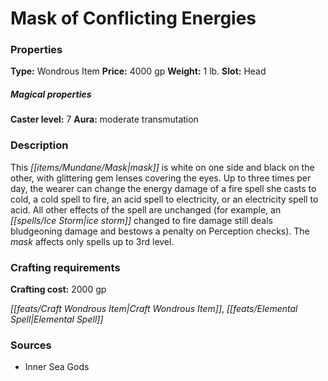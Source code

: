 ﻿---
Title: "Mask of Conflicting Energies"
Type: "Wondrous Item"
Price: "4000 gp"
Weight: "1 lb."
Slot: "Head"
Caster level: "7"
Aura: "moderate transmutation"
Description: |
  "This mask is white on one side and black on the other, with glittering gem lenses covering the eyes. Up to three times per day, the wearer can change the energy damage of a fire spell she casts to cold, a cold spell to fire, an acid spell to electricity, or an electricity spell to acid. All other effects of the spell are unchanged (for example, an _ice storm_ changed to fire damage still deals bludgeoning damage and bestows a penalty on Perception checks). The mask affects only spells up to 3rd level."
Crafting cost: "2000 gp"
Sources: "['Inner Sea Gods']"
---

# Mask of Conflicting Energies

### Properties

**Type:** Wondrous Item **Price:** 4000 gp **Weight:** 1 lb. **Slot:** Head

##### Magical properties

**Caster level:** 7 **Aura:** moderate transmutation

### Description

This _[[items/Mundane/Mask|mask]]_ is white on one side and black on the other, with glittering gem lenses covering the eyes. Up to three times per day, the wearer can change the energy damage of a fire spell she casts to cold, a cold spell to fire, an acid spell to electricity, or an electricity spell to acid. All other effects of the spell are unchanged (for example, an _[[spells/Ice Storm|ice storm]]_ changed to fire damage still deals bludgeoning damage and bestows a penalty on Perception checks). The _mask_ affects only spells up to 3rd level.

### Crafting requirements

**Crafting cost:** 2000 gp

_[[feats/Craft Wondrous Item|Craft Wondrous Item]]_, _[[feats/Elemental Spell|Elemental Spell]]_

### Sources

* Inner Sea Gods